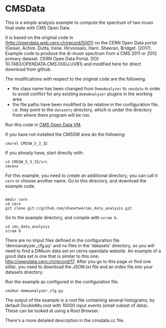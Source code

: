 # CMSData

This is a simple analysis example to compute the spectrum of two muon final state with CMS Open Data.

It is based on the original code in [http://opendata.web.cern.ch/record/5001] on the CERN Open Data portal (Geiser, Achim. Dutta, Irene. Hirvonsalo, Harri. Sheeran, Bridget. (2017). Example code to produce the di-muon spectrum from a CMS 2011 or 2012 primary dataset. CERN Open Data Portal. DOI: 10.7483/OPENDATA.CMS.D00J.UVB1) and modified here for direct download from github. 

The modifications with respect to the original code are the following: 
- the class name has been changed from `DemoAnalyzer` to `cmsdata` in order to avoid conflict for any existing `DemoAnalyzer` plugins in the working area
- the file paths have been modified to be relative in the configuration file, i.e. they point to the `datasets` directory, which is under the directory from where there program will be run.

Run this code in [CMS Open Data VM](http://opendata.web.cern.ch/VM/CMS/2011).

If you have not installed the CMSSW area do the following:
```
cmsrel CMSSW_5_3_32
```
If you already have, start directly with:

```
cd CMSSW_5_3_32/src
cmsenv
```
For this example, you need to create an additional directory, you can call it `cern` or choose another name.
Go to this directory, and download the example code.

```

mkdir cern
cd cern
git clone git://github.com/shanetw4/cms_data_analysis.git

```
Go to the example directory, and compile with `scram b`. 

```
cd cms_data_analysis
scram b
```

There are no imput files defined in the configuration file 'demoanalyzer_cfg.py' and no files in the 'datasets' directory, so you will need to find a DiMuon data set on cerns opendata website. An example of a good data set is one that is similar to this one: http://opendata.cern.ch/record/17. After you go to this page or find one sililar, you need to download the JSON.txt file and an index file into your datasets directory.

Run the example as configured in the configuration file. 

```
cmsRun demoanalyzer_cfg.py
```
The output of the example is a root file containing several histograms, by default DoubleMu.root with 10000 input events (small subset of data). These can be looked at using a Root Browser.

There's a more detailed description in the cmsdata.cc file.
